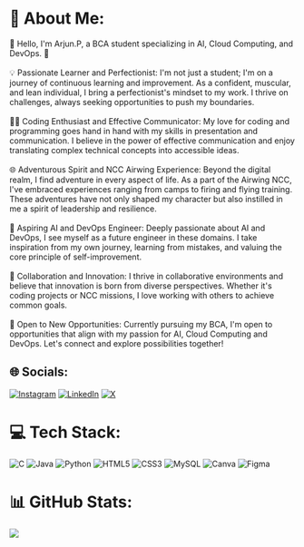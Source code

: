 # 💫 About Me:
👋 Hello, I'm Arjun.P, a BCA student specializing in AI, Cloud Computing, and DevOps. 🚀<br><br>💡 Passionate Learner and Perfectionist: I'm not just a student; I'm on a journey of continuous learning and improvement. As a confident, muscular, and lean individual, I bring a perfectionist's mindset to my work. I thrive on challenges, always seeking opportunities to push my boundaries.<br><br>👨‍💻 Coding Enthusiast and Effective Communicator: My love for coding and programming goes hand in hand with my skills in presentation and communication. I believe in the power of effective communication and enjoy translating complex technical concepts into accessible ideas.<br><br>🌐 Adventurous Spirit and NCC Airwing Experience: Beyond the digital realm, I find adventure in every aspect of life. As a part of the Airwing NCC, I've embraced experiences ranging from camps to firing and flying training. These adventures have not only shaped my character but also instilled in me a spirit of leadership and resilience.<br><br>🚀 Aspiring AI and DevOps Engineer: Deeply passionate about AI and DevOps, I see myself as a future engineer in these domains. I take inspiration from my own journey, learning from mistakes, and valuing the core principle of self-improvement.<br><br>🤝 Collaboration and Innovation: I thrive in collaborative environments and believe that innovation is born from diverse perspectives. Whether it's coding projects or NCC missions, I love working with others to achieve common goals.<br><br>🌟 Open to New Opportunities: Currently pursuing my BCA, I'm open to opportunities that align with my passion for AI, Cloud Computing and DevOps. Let's connect and explore possibilities together!<br>


## 🌐 Socials:
[![Instagram](https://img.shields.io/badge/Instagram-%23E4405F.svg?logo=Instagram&logoColor=white)](https://instagram.com/arjunp6362) [![LinkedIn](https://img.shields.io/badge/LinkedIn-%230077B5.svg?logo=linkedin&logoColor=white)](https://linkedin.com/in/arjunp6362) [![X](https://img.shields.io/badge/X-black.svg?logo=X&logoColor=white)](https://x.com/arjunp6362) 

# 💻 Tech Stack:
![C](https://img.shields.io/badge/c-%2300599C.svg?style=plastic&logo=c&logoColor=white) ![Java](https://img.shields.io/badge/java-%23ED8B00.svg?style=plastic&logo=openjdk&logoColor=white) ![Python](https://img.shields.io/badge/python-3670A0?style=plastic&logo=python&logoColor=ffdd54) ![HTML5](https://img.shields.io/badge/html5-%23E34F26.svg?style=plastic&logo=html5&logoColor=white) ![CSS3](https://img.shields.io/badge/css3-%231572B6.svg?style=plastic&logo=css3&logoColor=white) ![MySQL](https://img.shields.io/badge/mysql-4479A1.svg?style=plastic&logo=mysql&logoColor=white) ![Canva](https://img.shields.io/badge/Canva-%2300C4CC.svg?style=plastic&logo=Canva&logoColor=white) ![Figma](https://img.shields.io/badge/figma-%23F24E1E.svg?style=plastic&logo=figma&logoColor=white)
# 📊 GitHub Stats:
![](https://github-readme-stats.vercel.app/api/top-langs/?username=Arjun9630&theme=aura&hide_border=false&include_all_commits=false&count_private=false&layout=compact)

<!-- Proudly created with GPRM ( https://gprm.itsvg.in ) -->

